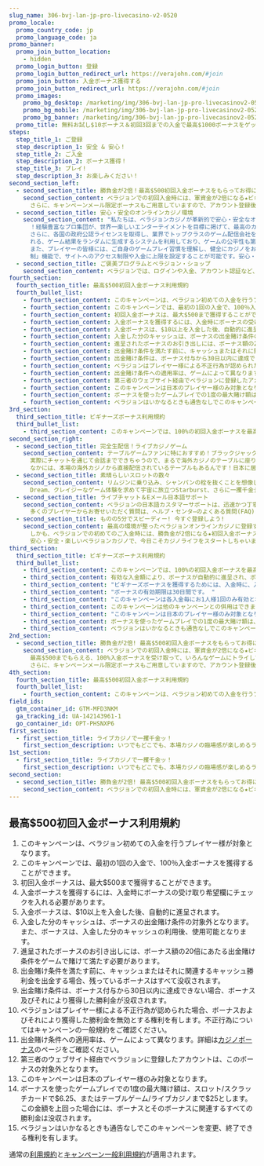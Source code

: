 ```yaml
---
slug_name: 306-bvj-lan-jp-pro-livecasino-v2-0520
promo_locale:
  promo_country_code: jp
  promo_language_code: ja
promo_banner:
  promo_join_button_location:
    - hidden
  promo_login_button: 登録
  promo_login_button_redirect_url: https://verajohn.com/#join
  promo_join_button: 入金ボーナス獲得する
  promo_join_button_redirect_url: https://verajohn.com/#join
  promo_images:
    promo_bg_desktop: /marketing/img/306-bvj-lan-jp-pro-livecasinov2-0520_banner-2.jpeg
    promo_bg_mobile: /marketing/img/306-bvj-lan-jp-pro-livecasinov2-0520_banner-2-m.jpeg
    promo_bg_banner: /marketing/img/306-bvj-lan-jp-pro-livecasinov2-0520_banner-2.jpeg
  promo_title: 無料お試し$10ボーナス＆初回3回までの入金で最高$1000ボーナスをゲット！
steps:
  step_title_1: ご登録
  step_description_1: 安全 & 安心！
  step_title_2: ご入金
  step_description_2: ボーナス獲得！
  step_title_3: プレイ!
  step_description_3: お楽しみください！
second_section_left:
  - second_section_title: 勝負金が2倍！最高$500初回入金ボーナスをもらってお得にプレイ！
    second_section_content: ベラジョンでの初回入金時には、軍資金が2倍になる★ビギナーズボーナス★がお待ちしています！最高$500までもらえる、100%入金ボーナスを受け取って、いろんなゲームにトライしてみましょう！
      さらに、キャンペーンメール限定ボーナスもご用意していますので、アカウント登録後、キャンペーンメールの配信設定をオンにすることをお忘れなく♪
  - second_section_title: 安心・安全のオンラインカジノ環境
    second_section_content: "私たちは、ベラジョンカジノが革新的で安心・安全なオンラインカジノであり、食パン以来の大発明★と自負しています\
      ！経験豊富なプロ集団が、世界一楽しいエンターテイメントを目標に掲げて、最高のカジノ体験をお届けします！
      さらに、各国の政府公認ライセンスを取得し、業界でトップクラスのゲーム配信会社を導入。カジノで遊べる製品は、ランダム・ナンバー・ジェネレーターと呼ば\
      れる、ゲーム結果をランダムに生成するシステムを利用しており、ゲームの公平性も第三者機関によって保証されています。
      また、プレイヤーの皆様には、ご自身のゲームプレイ習慣を理解し、健全にカジノをお楽しみいただきたいと思っています。当サイトでご利用いただける「自己規\
      制」機能で、サイトへのアクセス制限や入金に上限を設定することが可能です。安心・安全に、楽しくカジノライフを始めちゃおう！ "
  - second_section_title: ご褒美プログラムとベラジョン・ショップ
    second_section_content: ベラジョンでは、ログインや入金、アカウント認証など、サイト上で行うあらゆるアクションにより、ご褒美としてコインがもらえます。これらのコインは、ベラジョン・ショップでのお得なアイテムを購入時に使用できちゃいます！コインが増えるとレベルも更新され、入金ボーナス、フリースピン、特定のゲームで利用できるボーナスなど、様々なアイテムの購入が可能になります。期間限定アイテムやお得なアイテムも盛りだくさん！中には、キャッシュに変換できるコインもありますよ！ベラジョン・ショップでは様々な人気アイテムを多数取り揃えていますので、ぜひ合わせてご利用ください♪
fourth_section:
  fourth_section_title: 最高$500初回入金ボーナス利用規約
  fourth_bullet_list:
    - fourth_section_content: このキャンペーンは、ベラジョン初めての入金を行うプレイヤー様が対象となります。
    - fourth_section_content: このキャンペーンでは、最初の1回の入金で、100％入金ボーナスを獲得することができます。
    - fourth_section_content: 初回入金ボーナスは、最大$500まで獲得することができます。
    - fourth_section_content: 入金ボーナスを獲得するには、入金時にボーナスの受け取り希望欄にチェックを入れる必要があります。
    - fourth_section_content: 入金ボーナスは、$10以上を入金した後、自動的に進呈されます。
    - fourth_section_content: 入金した分のキャッシュは、ボーナスの出金賭け条件の対象外となります。また、ボーナスは、入金した分のキャッシュの利用後、使用可能となります。
    - fourth_section_content: 進呈されたボーナスのお引き出しには、ボーナス額の20倍にあたる出金賭け条件をゲームで賭けて満たす必要があります。
    - fourth_section_content: 出金賭け条件を満たす前に、キャッシュまたはそれに関連するキャッシュ勝利金を出金する場合、残っているボーナスはすべて没収されます。
    - fourth_section_content: 出金賭け条件は、ボーナス付与から30日以内に達成できない場合、ボーナス及びそれにより獲得した勝利金が没収されます。
    - fourth_section_content: ベラジョンはプレイヤー様による不正行為が認められた場合、ボーナスおよびそれにより獲得した勝利金を無効とする権利を有します。不正行為についてはキャンペーンの一般規約をご確認ください。
    - fourth_section_content: 出金賭け条件への適用率は、ゲームによって異なります。詳細はカジノボーナスのページをご確認ください。
    - fourth_section_content: 第三者のウェブサイト経由でベラジョンに登録したアカウントは、このボーナスの対象外となります。
    - fourth_section_content: このキャンペーンは日本のプレイヤー様のみ対象となります。
    - fourth_section_content: ボーナスを使ったゲームプレイでの1度の最大賭け額は、スロット/スクラッチカードで$6.25、またはテーブルゲーム/ライブカジノまで$25とします。この金額を上回った場合には、ボーナスとそのボーナスに関連するすべての勝利金は没収されます。
    - fourth_section_content: ベラジョンはいかなるときも通告なしでこのキャンペーンを変更、終了できる権利を有します。
3rd_section:
  third_section_title: ビギナーズボーナス利用規約
  third_bullet_list:
    - third_section_content: このキャンペーンでは、100%の初回入金ボーナスを最高$500まで、50%のセカンド入金ボーナスを最高$250まで、100%のサード入金ボーナスを最高$200まで獲得することができます。
second_section_right:
  - second_section_title: 完全生配信！ライブカジノゲーム
    second_section_content: テーブルゲームファンに特におすすめ！ブラックジャックやルーレット、バカラやビデオポーカーなど、バライティ豊かなゲームをと揃えています♪しかも、ライブカジノだから、リアルタイムでディーラーと対戦できるんです！
      実際にチャットを通じて会話までできちゃうので、まるで海外カジノのテーブルに座り、実際にディーラーと対戦してるかのような感覚を味わえます！
      なかには、本場の海外カジノから直接配信されているテーブルもあるんです！日本に居ながらにして本場カジノがお手軽に体験できちゃう、オンラインカジノならではのライブゲームはクセになること間違いなし★
  - second_section_title: 素晴らしいスロットの数々
    second_section_content: リムジンに乗り込み、シャンパンの栓を抜くことを想像しながら、人気スロットゲームをプレイし始めませんか？パチスロ風スロットの元祖、Hawaiian
      Dream、クレイジーなゲーム体験を求めて宇宙に旅立つStarburst、さらに一攫千金ジャックポットゲームなど。今すぐプレイして、お気に入りゲームを見つけてみてください！もちろん、パソコン、モバイルなど、利用端末に関わらず、いつでもどこでも最高のゲームをお楽しみいただけます！
  - second_section_title: ライブチャット＆Eメール日本語サポート
    second_section_content: ベラジョンの日本語カスタマーサポートは、迅速かつ丁寧！何かお困りのことがありましたら、お気軽にお問い合わせください♪
      多くのプレイヤーからお寄せいただく質問は、ヘルプ・センタ―のよくある質問(FAQ)または「ヘルプ」よりご確認いただけます。
  - second_section_title: ものの5分でスピーディー! 今すぐ登録しよう!
    second_section_content: 最高の環境が整ったベラジョンオンラインカジノに登録するなら今でしょ！
      しかも、ベラジョンでの初めてのご入金時には、勝負金が2倍になる★初回入金ボーナス★が、最大$500までもらえます！
      安心・安全・楽しいベラジョンカジノで、今日こそカジノライフをスタートしちゃいましょう！グッドラック！
third_section:
  third_section_title: ビギナーズボーナス利用規約
  third_bullet_list:
    - third_section_content: このキャンペーンでは、100%の初回入金ボーナスを最高$500まで、50%のセカンド入金ボーナスを最高$250まで、100%のサード入金ボーナスを最高$200まで獲得することができます。
    - third_section_content: 有効な入金額により、ボーナスが自動的に進呈され、ボーナスのお引き出しには、ボーナス額の20倍にあたる金額をゲームで賭ける必要があります。
    - third_section_content: "ビギナーズボーナスを獲得するためには、入金時に、入金ページにある「ボーナス」のボックスにチェックが入力されている必要があります。 "
    - third_section_content: "ボーナスの有効期限は30日間です。 "
    - third_section_content: "このキャンペーンは各入金毎にお1人様1回のみ有効となります。 "
    - third_section_content: このキャンペーンは他のキャンペーンとの併用はできません。
    - third_section_content: "このキャンペーンは日本のプレイヤー様のみ対象となります。 "
    - third_section_content: ボーナスを使ったゲームプレイでの1度の最大賭け額は、スロット/スクラッチカードで$6.25、またはテーブルゲーム/ライブカジノまで$25とします。この金額を上回った場合には、ボーナスとそのボーナスに関連するすべての勝利金は没収されます。
    - third_section_content: ベラジョンはいかなるときも通告なしでこのキャンペーンを変更、終了できる権利を有します。
2nd_section:
  - second_section_title: 勝負金が2倍! 最高$500初回入金ボーナスをもらってお得にプレイ
    second_section_content: ベラジョンでの初回入金時には、軍資金が2倍になる★ビギナーズボーナス★がお待ちしています!
      最高$500までもらえる、100%入金ボーナスを受け取って、いろんなゲームにトライしてみましょう！
      さらに、キャンペーンメール限定ボーナスもご用意していますので、アカウント登録後、キャンペーンメールの配信設定をオンにすることをお忘れなく♪
4th_section:
  fourth_section_title: 最高$500初回入金ボーナス利用規約
  fourth_bullet_list:
    - fourth_section_content: このキャンペーンは、ベラジョン初めての入金を行うプレイヤー様が対象となります。
field_ids:
  gtm_container_id: GTM-MFD3NKM
  ga_tracking_id: UA-142143961-1
  go_container_id: OPT-PHSNXP6
first_section:
  - first_section_title: ライブカジノで一攫千金ッ！
    first_section_description: いつでもどこでも、本場カジノの臨場感が楽しめるライブカジノ。ディーラーの動きがリアルタイムで見えるので、イカサマの心配もありません。しかも、還元率は他のギャンブルよりもはるかに高いともいわれています。パチスロの一般的な還元率は約80%と言われていますが、オンラインカジノでは、なんと最低でも「95％」はあるんです！さぁ、日本No.1オンラインカジノのベラジョンで、今をときめく最先端のライブカジノを堪能しましょう！
1st_section:
  - first_section_title: ライブカジノで一攫千金ッ！
    first_section_description: いつでもどこでも、本場カジノの臨場感が楽しめるライブカジノ。ディーラーの動きがリアルタイムで見えるので、イカサマの心配もありません。しかも、還元率は他のギャンブルよりもはるかに高いともいわれています。パチスロの一般的な還元率は約80%と言われていますが、オンラインカジノでは、なんと最低でも「95％」はあるんです！さぁ、日本No.1オンラインカジノのベラジョンで、今をときめく最先端のライブカジノを堪能しましょう！
second_section:
  - second_section_title: 勝負金が2倍! 最高$500初回入金ボーナスをもらってお得にプレイ
    second_section_content: ベラジョンでの初回入金時には、軍資金が2倍になる★ビギナーズボーナス★がお待ちしています!     最高$500までもらえる、100%入金ボーナスを受け取って、いろんなゲームにトライしてみましょう！     さらに、キャンペーンメール限定ボーナスもご用意していますので、アカウント登録後、キャンペーンメールの配信設定をオンにすることをお忘れなく♪
---
```

<section id="section5">
    <div class="container">
        <div>
            <h2>最高$500初回入金ボーナス利用規約</h2>
            <ol>
                <li>このキャンペーンは、ベラジョン初めての入金を行うプレイヤー様が対象となります。</li>
                <li>このキャンペーンでは、最初の1回の入金で、100％入金ボーナスを獲得することができます。</li>
                <li>初回入金ボーナスは、最大$500まで獲得することができます。</li>
                <li>入金ボーナスを獲得するには、入金時にボーナスの受け取り希望欄にチェックを入れる必要があります。</li>
                <li>入金ボーナスは、$10以上を入金した後、自動的に進呈されます。</li>
                <li>入金した分のキャッシュは、ボーナスの出金賭け条件の対象外となります。また、ボーナスは、入金した分のキャッシュの利用後、使用可能となります。</li>
                <li>進呈されたボーナスのお引き出しには、ボーナス額の20倍にあたる出金賭け条件をゲームで賭けて満たす必要があります。</li>
                <li>出金賭け条件を満たす前に、キャッシュまたはそれに関連するキャッシュ勝利金を出金する場合、残っているボーナスはすべて没収されます。</li>
                <li>出金賭け条件は、ボーナス付与から30日以内に達成できない場合、ボーナス及びそれにより獲得した勝利金が没収されます。</li>
                <li>ベラジョンはプレイヤー様による不正行為が認められた場合、ボーナスおよびそれにより獲得した勝利金を無効とする権利を有します。不正行為についてはキャンペーンの一般規約をご確認ください。</li>
                <li>出金賭け条件への適用率は、ゲームによって異なります。詳細は<a href="https://www.verajohn.com/ja/about/our-casino-bonuses">カジノボーナス</a>のページをご確認ください。</li>
                <li>第三者のウェブサイト経由でベラジョンに登録したアカウントは、このボーナスの対象外となります。</li>
                <li>このキャンペーンは日本のプレイヤー様のみ対象となります。</li>
                <li>ボーナスを使ったゲームプレイでの1度の最大賭け額は、スロット/スクラッチカードで$6.25、またはテーブルゲーム/ライブカジノまで$25とします。この金額を上回った場合には、ボーナスとそのボーナスに関連するすべての勝利金は没収されます。</li>
                <li>ベラジョンはいかなるときも通告なしでこのキャンペーンを変更、終了できる権利を有します。</li>
            </ol>
            <p>通常の<a href="https://verajohn.com/about/terms-and-conditions">利用規約</a>と<a href="https://verajohn.com/about/promotions-terms-and-conditions">キャンペーン一般利用規約</a>が適用されます。</p>
            <div class="separator"> </div>
        </div>
    </div>
</section>

